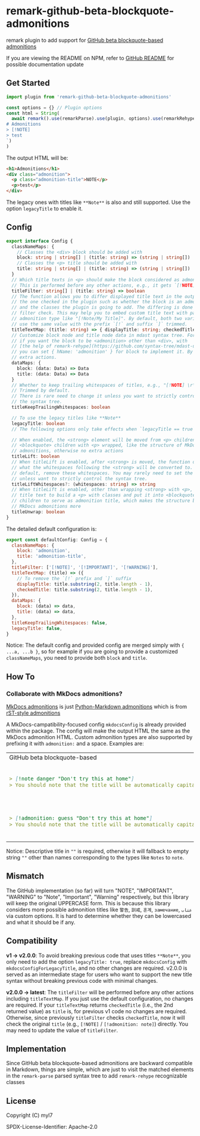 # remark-github-beta-blockquote-admonitions

remark plugin to add support for [GitHub beta blockquote-based admonitions](https://github.com/github/feedback/discussions/16925)

If you are viewing the README on NPM, refer to [GitHub README](https://github.com/myl7/remark-github-beta-blockquote-admonitions#readme) for possible documentation update

## Get Started

```js
import plugin from 'remark-github-beta-blockquote-admonitions'

const options = {} // Plugin options
const html = String(
  await remark().use(remarkParse).use(plugin, options).use(remarkRehype).use(rehypeStringify).process(`\
# Admonitions
> [!NOTE]
> test
`)
)
```

The output HTML will be:

```html
<h1>Admonitions</h1>
<div class="admonition">
  <p class="admonition-title">NOTE</p>
  <p>test</p>
</div>
```

The legacy ones with titles like `**Note**` is also and still supported.
Use the option `legacyTitle` to enable it.

## Config

```ts
export interface Config {
  classNameMaps: {
    // Classes the <div> block should be added with
    block: string | string[] | (title: string) => (string | string[])
    // Classes the <p> title should be added with
    title: string | string[] | (title: string) => (string | string[])
  }
  // Which title texts in <p> should make the block considered as admonitions.
  // This is performed before any other actions, e.g., it gets `[!NOTE]`.
  titleFilter: string[] | (title: string) => boolean
  // The function allows you to differ displayed title text in the output with
  // the one checked in the plugin such as whether the block is an admonition
  // and the classes the plugin is going to add. The differing is done after the
  // filter check. This may help you to embed custom title text with particular
  // admonition type like "[!Note/My Title]". By default, both two variables
  // use the same value with the prefix `[!` and suffix `]` trimmed.
  titleTextMap: (title: string) => { displayTitle: string; checkedTitle: string }
  // Customize block node and title node data in mdast syntax tree. For example,
  // if you want the block to be <admonition> other than <div>, with
  // [the help of remark-rehype](https://github.com/syntax-tree/mdast-util-to-hast#fields-on-nodes),
  // you can set { hName: 'admonition' } for block to implement it. By default, no
  // extra actions.
  dataMaps: {
    block: (data: Data) => Data
    title: (data: Data) => Data
  }
  // Whether to keep trailing whitespaces of titles, e.g., "[!NOTE] \r\t".
  // Trimmed by default.
  // There is rare need to change it unless you want to strictly control
  // the syntax tree.
  titleKeepTrailingWhitespaces: boolean

  // To use the legacy titles like **Note**
  legacyTitle: boolean
  // The following options only take effects when `legacyTitle == true`.

  // When enabled, the <strong> element will be moved from <p> children to
  // <blockquote> children with <p> wrapped, like the structure of MkDocs
  // admonitions, otherwise no extra actions
  titleLift: boolean
  // When titleLift is enabled, after <strong> is moved, the function defines
  // what the whitespaces following the <strong> will be converted to. By
  // default, remove these whitespaces. You may rarely need to set the option
  // unless want to strictly control the syntax tree.
  titleLiftWhitespaces?: (whitespaces: string) => string
  // When titleLift is enabled, other than wrapping <strong> with <p>, use the
  // title text to build a <p> with classes and put it into <blockquote>
  // children to serve as admonition title, which makes the structure be like
  // MkDocs admonitions more
  titleUnwrap: boolean
}
```

The detailed default configuration is:

```js
export const defaultConfig: Config = {
  classNameMaps: {
    block: 'admonition',
    title: 'admonition-title',
  },
  titleFilter: ['[!NOTE]', '[!IMPORTANT]', '[!WARNING]'],
  titleTextMap: (title) => ({
    // To remove the `[!` prefix and `]` suffix
    displayTitle: title.substring(2, title.length - 1),
    checkedTitle: title.substring(2, title.length - 1),
  }),
  dataMaps: {
    block: (data) => data,
    title: (data) => data,
  },
  titleKeepTrailingWhitespaces: false,
  legacyTitle: false,
}
```

Notice: The default config and provided config are merged simply with `{ ...a, ...b }`, so for example if you are going to provide a customized `classNameMaps`, you need to provide both `block` and `title`.

## How To

### Collaborate with MkDocs admonitions?

[MkDocs admonitions](https://www.markdownguide.org/tools/mkdocs/#using-admonitions) is just [Python-Markdown admonitions](https://python-markdown.github.io/extensions/admonition/) which is from [rST-style admonitions](https://docutils.sourceforge.io/docs/ref/rst/directives.html#specific-admonitions)

A MkDocs-campatibility-focused config `mkdocsConfig` is already provided within the package.
The config will make the output HTML the same as the MkDocs admonition HTML.
Custom admonition types are also supported by prefixing it with `admonition:` and a space.
Examples are:

<table>
  <tr>
    <td>GitHub beta blockquote-based</td>
    <td>MkDocs</td>
    <td>HTML</td>
  </tr>
  <tr>
    <td>

```md
> [!note danger "Don't try this at home"]
> You should note that the title will be automatically capitalized.
```

</td><td>

<!-- prettier-ignore -->
```md
!!! note danger "Don't try this at home"
    You should note that the title will be automatically capitalized.
```

</td><td>

```html
<div class="admonition note danger">
  <p class="admonition-title">Don't try this at home</p>
  <p>You should note that the title will be automatically capitalized.</p>
</div>
```

</td>
</tr>
<tr>
    <td>

```md
> [!admonition: guess "Don't try this at home"]
> You should note that the title will be automatically capitalized.
```

</td><td>

<!-- prettier-ignore -->
```md
!!! guess "Don't try this at home"
    You should note that the title will be automatically capitalized.
```

</td><td>

```html
<div class="admonition guess">
  <p class="admonition-title">Don't try this at home</p>
  <p>You should note that the title will be automatically capitalized.</p>
</div>
```

</td>
</tr>
</table>

Notice: Descriptive title in `""` is required, otherwise it will fallback to empty string `""` other than names corresponding to the types like `Notes` to `note`.

## Mismatch

The GitHub implementation (so far) will turn "NOTE", "IMPORTANT", "WARNING" to "Note", "Important", "Warning" respectively, but this library will keep the original UPPERCASE form.
This is because this library considers more possible admonition titles like `警告`, `訓戒`, `훈계`, `замечание`, `عتاب` via custom options.
It is hard to determine whether they can be lowercased and what it should be if any.

## Compatibility

**v1 -> v2.0.0**: To avoid breaking previous code that uses titles `**Note**`, you only need to add the option `legacyTitle: true`, replace `mkdocsConfig` with `mkdocsConfigForLegacyTitle`, and no other changes are required.
v2.0.0 is served as an intermediate stage for users who want to support the new title syntax without breaking previous code with minimal changes.

**v2.0.0 -> latest**: The `titleFilter` will be performed before any other actions including `titleTextMap`.
If you just use the default configuration, no changes are required.
If your `titleTextMap` returns `checkedTitle` (i.e., the 2nd returned value) as `title` is, for previous v1 code no changes are required.
Otherwise, since previously `titleFilter` checks `checkedTitle`, now it will check the original `title` (e.g., `[!NOTE]` / `[!admonition: note]`) directly.
You may need to update the value of `titleFilter`.

## Implementation

Since GitHub beta blockquote-based admonitions are backward compatible in Markdown, things are simple, which are just to visit the matched elements in the `remark-parse` parsed syntax tree to add `remark-rehype` recognizable classes

## License

Copyright (C) myl7

SPDX-License-Identifier: Apache-2.0
